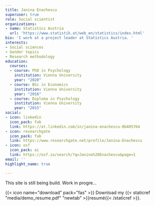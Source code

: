 ```yaml
---
title: Janina Enachescu
superuser: true
role: Social scientist
organizations:
- name: Statistics Austria
  url: 'https://www.statistik.at/web_en/statistics/index.html'
bio: 'I work at a project leader at Statistics Austria. '
interests:
- Social sciences
- Gender topics
- Research methodology
education:
  courses:
  - course: PhD in Psychology
    institution: Vienna University
    year: "2020"
  - course: BSc in Economics
    institution: Vienna University
    year: "2016"
  - course: Diploma in Psychology
    institution: Vienna University
    year: "2015"
social:
- icon: linkedin
  icon_pack: fab
  link: https://at.linkedin.com/in/janina-enachescu-0b405764
- icon: researchgate
  icon_pack: fab
  link: https://www.researchgate.net/profile/Janina-Enachescu
- icon: osf
  icon_pack: ai
  link: https://osf.io/search/?q=Janina%20Enachescu&page=1
email: ''
highlight_name: true

---
```

This site is still being build.
Work in progre...

{{< icon name="download" pack="fas" >}} Download my {{< staticref "media/demo_resume.pdf" "newtab" >}}resumé{{< /staticref >}}.
